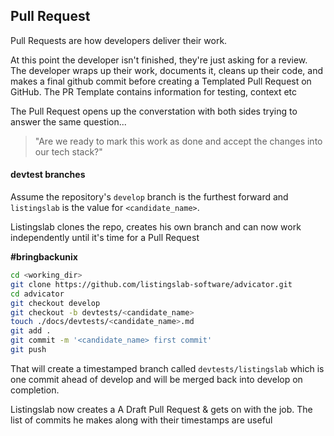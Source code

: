 
## Pull Request 

Pull Requests are how developers deliver their work. 

At this point the developer isn't finished, they're just asking for a review. 
The developer wraps up their work, documents it, cleans up their code, 
and makes a final github commit before creating a Templated Pull Request on GitHub. 
The PR Template contains information for testing, context etc 

The Pull Request opens up the converstation with both sides trying to 
answer the same question...

> "Are we ready to mark this work as done and accept the changes into our tech stack?"

#### devtest branches

Assume the repository's `develop` branch is the furthest forward and 
`listingslab` is the value for `<candidate_name>`. 

Listingslab clones the repo, creates his own branch and can now work 
independently until it's time for a Pull Request

__#bringbackunix__

```bash
cd <working_dir>
git clone https://github.com/listingslab-software/advicator.git
cd advicator
git checkout develop
git checkout -b devtests/<candidate_name>
touch ./docs/devtests/<candidate_name>.md
git add .
git commit -m '<candidate_name> first commit'
git push
```
That will create a timestamped branch called `devtests/listingslab` 
which is one commit ahead of develop and will be merged back into develop on completion. 

Listingslab now creates a A Draft Pull Request & gets on with the job. 
The list of commits he makes along with their timestamps are useful
